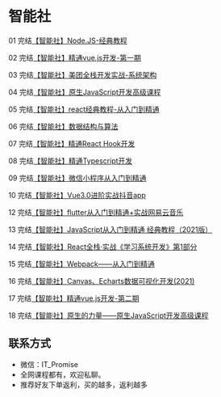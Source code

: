 # 智能社

01 完结[【智能社】Node.JS-经典教程](https://ke.qq.com/course/package/16855)

02 完结[【智能社】精通vue.js开发-第一期](https://ke.qq.com/course/package/29872)

03 完结[【智能社】美团全栈开发实战-系统架构](https://ke.qq.com/course/443389)

04 完结[【智能社】原生JavaScript开发高级课程](https://ke.qq.com/course/431292)

05 完结[【智能社】react经典教程-从入门到精通](https://ke.qq.com/course/386006)

06 完结[【智能社】数据结构与算法](https://ke.qq.com/course/2203033)

07 完结[【智能社】精通React Hook开发](https://ke.qq.com/course/2026751)

08 完结[【智能社】精通Typescript开发](https://ke.qq.com/course/1649751)

09 完结[【智能社】微信小程序从入门到精通](https://ke.qq.com/course/2380973)

10 完结[【智能社】Vue3.0进阶实战抖音app](https://ke.qq.com/course/2993768)

12 完结[【智能社】flutter从入门到精通+实战网易云音乐](https://ke.qq.com/course/3030481)

13 完结[【智能社】JavaScript从入门到精通 经典教程（2021版）](https://ke.qq.com/course/2676054)

14 完结[【智能社】React全栈·实战《学习系统开发》第1部分](https://ke.qq.com/course/3294414)

15 完结[【智能社】Webpack——从入门到精通](https://ke.qq.com/course/414203)

16 完结[【智能社】Canvas、Echarts数据可视化开发(2021)](https://ke.qq.com/course/3582423)

17 完结[【智能社】精通vue.js开发-第二期](https://ke.qq.com/course/package/29872)

18 完结[【智能社】原生的力量——原生JavaScript开发高级课程](https://ke.qq.com/course/431292)

## 联系方式

-  微信：IT_Promise
-  全网课程都有，欢迎私聊。
-  推荐好友下单返利，买的越多，返利越多